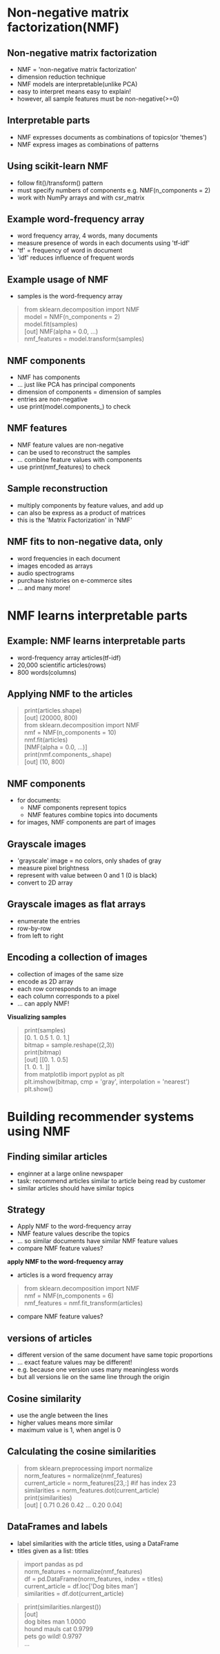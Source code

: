# Non-negative matrix factorization(NMF)
## Non-negative matrix factorization
- NMF = 'non-negative matrix factorization'
- dimension reduction technique
- NMF models are interpretable(unlike PCA)
- easy to interpret means easy to explain!
- however, all sample features must be non-negative(>=0)

## Interpretable parts
- NMF expresses documents as combinations of topics(or 'themes')
- NMF express images as combinations of patterns

## Using scikit-learn NMF
- follow fit()/transform() pattern
- must specify numbers of components e.g. NMF(n_components = 2)
- work with NumPy arrays and with csr_matrix

## Example word-frequency array
- word frequency array, 4 words, many documents
- measure presence of words in each documents using 'tf-idf'
- 'tf' = frequency of word in document
- 'idf' reduces influence of frequent words

## Example usage of NMF
- samples is the word-frequency array
> from sklearn.decomposition import NMF  
> model = NMF(n_components = 2)  
> model.fit(samples)  
> [out] NMF(alpha = 0.0, ...)  
> nmf_features = model.transform(samples)

## NMF components
- NMF has components
- ... just like PCA has principal components
- dimension of components = dimension of samples
- entries are non-negative
- use print(model.components_) to check

## NMF features
- NMF feature values are non-negative
- can be used to reconstruct the samples
- ... combine feature values with components
- use print(nmf_features) to check

## Sample reconstruction
- multiply components by feature values, and add up
- can also be express as a product of matrices
- this is the 'Matrix Factorization' in 'NMF'

## NMF fits to non-negative data, only
- word frequencies in each document
- images encoded as arrays
- audio spectrograms
- purchase histories on e-commerce sites
- ... and many more!

# NMF learns interpretable parts
## Example: NMF learns interpretable parts
- word-frequency array articles(tf-idf)
- 20,000 scientific articles(rows)
- 800 words(columns)

## Applying NMF to the articles
> print(articles.shape)  
> [out] (20000, 800)  
> from sklearn.decomposition import NMF  
> nmf = NMF(n_components = 10)  
> nmf.fit(articles)  
> [NMF(alpha = 0.0, ...)]  
> print(nmf.components_.shape)  
> [out] (10, 800)

## NMF components
- for documents:
  - NMF components represent topics
  - NMF features combine topics into documents
- for images, NMF components are part of images

## Grayscale images
- 'grayscale' image = no colors, only shades of gray
- measure pixel brightness
- represent with value between 0 and 1 (0 is black)
- convert to 2D array

## Grayscale images as flat arrays
- enumerate the entries
- row-by-row
- from left to right

## Encoding a collection of images
- collection of images of the same size
- encode as 2D array
- each row corresponds to an image
- each column corresponds to a pixel
- ... can apply NMF!

__Visualizing samples__
>  print(samples)  
> [0. 1. 0.5 1. 0. 1.]  
> bitmap = sample.reshape((2,3))  
> print(bitmap)  
> [out] [[0. 1. 0.5]  
> [1. 0. 1. ]]  
> from matplotlib import pyplot as plt  
> plt.imshow(bitmap, cmp = 'gray', interpolation = 'nearest')  
> plt.show()

# Building recommender systems using NMF
## Finding similar articles
- enginner at a large online newspaper
- task: recommend articles similar to article being read by customer
- similar articles should have similar topics

## Strategy
- Apply NMF to the word-frequency array
- NMF feature values describe the topics
- ... so similar documents have similar NMF feature values
- compare NMF feature values?

__apply NMF to the word-frequency array__
- articles is a word frequency array
> from sklearn.decomposition import NMF  
> nmf = NMF(n_components = 6)  
> nmf_features = nmf.fit_transform(articles)

- compare NMF feature values?

## versions of articles
- different version of the same document have same topic proportions
- ... exact feature values may be different!
- e.g. because one version uses many meaningless words
- but all versions lie on the same line through the origin

## Cosine similarity
- use the angle between the lines
- higher values means more similar
- maximum value is 1, when angel is 0

## Calculating the cosine similarities
> from sklearn.preprocessing import normalize  
> norm_features = normalize(nmf_features)  
> current_article = norm_features[23,:] #if has index 23  
> similarities = norm_features.dot(current_article)  
> print(similarities)  
> [out] [ 0.71 0.26 0.42 ... 0.20 0.04]

## DataFrames and labels
- label similarities with the article titles, using a DataFrame
- titles given as a list: titles
> import pandas as pd  
> norm_features = normalize(nmf_features)  
> df = pd.DataFrame(norm_features, index = titles)  
> current_article = df.loc['Dog bites man']  
> similarities = df.dot(current_article)

> print(similarities.nlargest())  
> [out]  
> dog bites man 1.0000  
> hound mauls cat 0.9799  
> pets go wild! 0.9797  
> ...